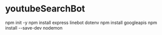 # youtubeSearchBot

npm init -y
npm install express linebot dotenv
npm install googleapis
npm install --save-dev nodemon

